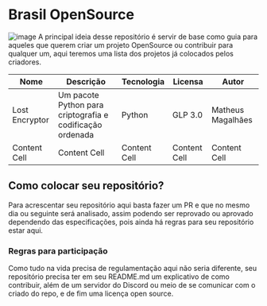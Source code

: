 # Brasil OpenSource
![image](https://github.com/matheusmms031/BrasilOpenSources/assets/71942508/ea2d4399-0886-41d4-9fa3-bdea61609e9a)
A principal ideia desse repositório é servir de base como guia para aqueles que querem criar um projeto OpenSource ou contribuir para qualquer um, aqui teremos uma lista dos projetos já colocados pelos criadores.

| Nome  | Descrição | Tecnologia  | Licensa | Autor |
| ------------- | ------------- | ------------- | ------------- | ------------- |
| Lost Encryptor  | Um pacote Python para criptografia e codificação ordenada  | Python  | GLP 3.0 | Matheus Magalhães |
| Content Cell  | Content Cell  | Content Cell  | Content Cell  | Content Cell  |

## Como colocar seu repositório?
Para acrescentar seu repositório aqui basta fazer um PR e que no mesmo dia ou seguinte será analisado, assim podendo ser reprovado ou aprovado dependendo das especificações, pois ainda há regras para seu repositório estar aqui.

### Regras para participação
Como tudo na vida precisa de regulamentação aqui não seria diferente, seu repositório precisa ter em seu README.md um explicativo de como contribuir, além de um servidor do Discord ou meio de se comunicar com o criado do repo, e de fim uma licença open source.

